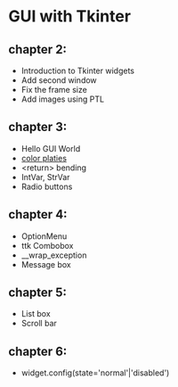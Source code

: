 # GUI with Tkinter

## chapter 2:
+ Introduction to Tkinter widgets
+ Add second window
+ Fix the frame size
+ Add images using PTL

## chapter 3:
+ Hello GUI World
+ [color platies](https://coolors.co/)
+ \<return> bending
+ IntVar, StrVar
+ Radio buttons

## chapter 4:
+ OptionMenu 
+ ttk Combobox
+ __wrap_exception 
+ Message box
## chapter 5:
+ List box
+ Scroll bar

## chapter 6:
+ widget.config(state='normal'|'disabled')
